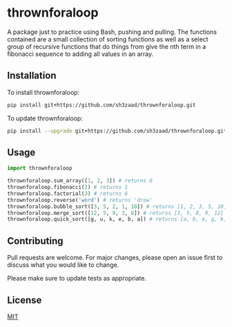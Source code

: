 # thrownforaloop

A package just to practice using Bash, pushing and pulling. The functions
contained are a small collection of sorting functions as well as a select group
of recursive functions that do things from give the nth term in a fibonacci
sequence to adding all values in an array.

## Installation

To install thrownforaloop:

```bash
pip install git+https://github.com/sh3zaad/thrownforaloop.git
```

To update thrownforaloop:

```bash
pip install --upgrade git+https://github.com/sh3zaad/thrownforaloop.git
```

## Usage

```python
import thrownforaloop

thrownforaloop.sum_array([1, 2, 3]) # returns 6
thrownforaloop.fibonacci(2) # returns 1
thrownforaloop.factorial(3) # returns 6
thrownforaloop.reverse('word') # returns 'drow'
thrownforaloop.bubble_sort([3, 5, 2, 1, 10]) # returns [1, 2, 3, 5, 10]
thrownforaloop.merge_sort([12, 5, 9, 3, 8]) # returns [3, 5, 8, 9, 12]
thrownforaloop.quick_sort([g, u, k, e, b, a]) # returns [a, b, e, g, k, u]
```

## Contributing
Pull requests are welcome. For major changes, please open an issue first to discuss what you would like to change.

Please make sure to update tests as appropriate.

## License
[MIT](https://choosealicense.com/licenses/mit/)
